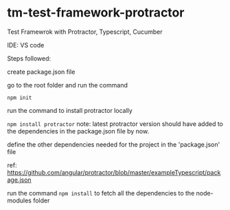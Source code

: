 # tm-test-framework-protractor
Test Framewrok with Protractor, Typescript, Cucumber

IDE: VS code

Steps followed:

create package.json file

go to the root folder and run the command

```npm init```

run the command to install protractor locally

```npm install protractor```
note: latest protractor version should have added to the dependencies in the package.json file by now.

define the other dependencies needed for the project in the 'package.json' file

ref: https://github.com/angular/protractor/blob/master/exampleTypescript/package.json

run the command ```npm install``` to fetch all the dependencies to the node-modules folder


